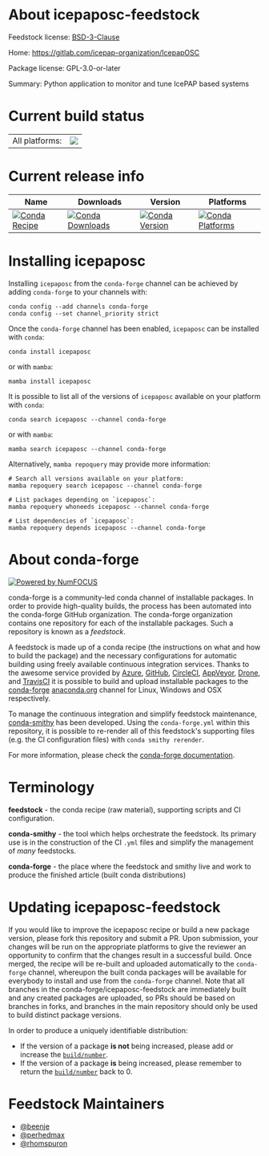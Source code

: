 About icepaposc-feedstock
=========================

Feedstock license: [BSD-3-Clause](https://github.com/conda-forge/icepaposc-feedstock/blob/main/LICENSE.txt)

Home: https://gitlab.com/icepap-organization/IcepapOSC

Package license: GPL-3.0-or-later

Summary: Python application to monitor and tune IcePAP based systems

Current build status
====================


<table><tr><td>All platforms:</td>
    <td>
      <a href="https://dev.azure.com/conda-forge/feedstock-builds/_build/latest?definitionId=13650&branchName=main">
        <img src="https://dev.azure.com/conda-forge/feedstock-builds/_apis/build/status/icepaposc-feedstock?branchName=main">
      </a>
    </td>
  </tr>
</table>

Current release info
====================

| Name | Downloads | Version | Platforms |
| --- | --- | --- | --- |
| [![Conda Recipe](https://img.shields.io/badge/recipe-icepaposc-green.svg)](https://anaconda.org/conda-forge/icepaposc) | [![Conda Downloads](https://img.shields.io/conda/dn/conda-forge/icepaposc.svg)](https://anaconda.org/conda-forge/icepaposc) | [![Conda Version](https://img.shields.io/conda/vn/conda-forge/icepaposc.svg)](https://anaconda.org/conda-forge/icepaposc) | [![Conda Platforms](https://img.shields.io/conda/pn/conda-forge/icepaposc.svg)](https://anaconda.org/conda-forge/icepaposc) |

Installing icepaposc
====================

Installing `icepaposc` from the `conda-forge` channel can be achieved by adding `conda-forge` to your channels with:

```
conda config --add channels conda-forge
conda config --set channel_priority strict
```

Once the `conda-forge` channel has been enabled, `icepaposc` can be installed with `conda`:

```
conda install icepaposc
```

or with `mamba`:

```
mamba install icepaposc
```

It is possible to list all of the versions of `icepaposc` available on your platform with `conda`:

```
conda search icepaposc --channel conda-forge
```

or with `mamba`:

```
mamba search icepaposc --channel conda-forge
```

Alternatively, `mamba repoquery` may provide more information:

```
# Search all versions available on your platform:
mamba repoquery search icepaposc --channel conda-forge

# List packages depending on `icepaposc`:
mamba repoquery whoneeds icepaposc --channel conda-forge

# List dependencies of `icepaposc`:
mamba repoquery depends icepaposc --channel conda-forge
```


About conda-forge
=================

[![Powered by
NumFOCUS](https://img.shields.io/badge/powered%20by-NumFOCUS-orange.svg?style=flat&colorA=E1523D&colorB=007D8A)](https://numfocus.org)

conda-forge is a community-led conda channel of installable packages.
In order to provide high-quality builds, the process has been automated into the
conda-forge GitHub organization. The conda-forge organization contains one repository
for each of the installable packages. Such a repository is known as a *feedstock*.

A feedstock is made up of a conda recipe (the instructions on what and how to build
the package) and the necessary configurations for automatic building using freely
available continuous integration services. Thanks to the awesome service provided by
[Azure](https://azure.microsoft.com/en-us/services/devops/), [GitHub](https://github.com/),
[CircleCI](https://circleci.com/), [AppVeyor](https://www.appveyor.com/),
[Drone](https://cloud.drone.io/welcome), and [TravisCI](https://travis-ci.com/)
it is possible to build and upload installable packages to the
[conda-forge](https://anaconda.org/conda-forge) [anaconda.org](https://anaconda.org/)
channel for Linux, Windows and OSX respectively.

To manage the continuous integration and simplify feedstock maintenance,
[conda-smithy](https://github.com/conda-forge/conda-smithy) has been developed.
Using the ``conda-forge.yml`` within this repository, it is possible to re-render all of
this feedstock's supporting files (e.g. the CI configuration files) with ``conda smithy rerender``.

For more information, please check the [conda-forge documentation](https://conda-forge.org/docs/).

Terminology
===========

**feedstock** - the conda recipe (raw material), supporting scripts and CI configuration.

**conda-smithy** - the tool which helps orchestrate the feedstock.
                   Its primary use is in the construction of the CI ``.yml`` files
                   and simplify the management of *many* feedstocks.

**conda-forge** - the place where the feedstock and smithy live and work to
                  produce the finished article (built conda distributions)


Updating icepaposc-feedstock
============================

If you would like to improve the icepaposc recipe or build a new
package version, please fork this repository and submit a PR. Upon submission,
your changes will be run on the appropriate platforms to give the reviewer an
opportunity to confirm that the changes result in a successful build. Once
merged, the recipe will be re-built and uploaded automatically to the
`conda-forge` channel, whereupon the built conda packages will be available for
everybody to install and use from the `conda-forge` channel.
Note that all branches in the conda-forge/icepaposc-feedstock are
immediately built and any created packages are uploaded, so PRs should be based
on branches in forks, and branches in the main repository should only be used to
build distinct package versions.

In order to produce a uniquely identifiable distribution:
 * If the version of a package **is not** being increased, please add or increase
   the [``build/number``](https://docs.conda.io/projects/conda-build/en/latest/resources/define-metadata.html#build-number-and-string).
 * If the version of a package **is** being increased, please remember to return
   the [``build/number``](https://docs.conda.io/projects/conda-build/en/latest/resources/define-metadata.html#build-number-and-string)
   back to 0.

Feedstock Maintainers
=====================

* [@beenje](https://github.com/beenje/)
* [@perhedmax](https://github.com/perhedmax/)
* [@rhomspuron](https://github.com/rhomspuron/)

